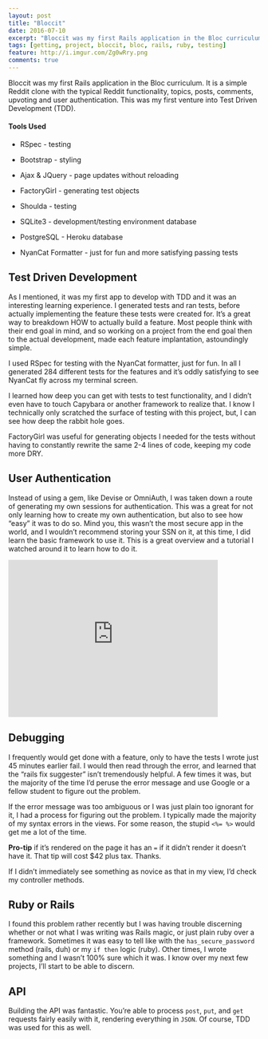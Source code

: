 ```yaml
---
layout: post
title: "Bloccit"
date: 2016-07-10
excerpt: "Bloccit was my first Rails application in the Bloc curriculum. It is a simple Reddit clone with the typical Reddit functionality, topics, posts, comments, upvoting and user authentication."
tags: [getting, project, bloccit, bloc, rails, ruby, testing]
feature: http://i.imgur.com/Zg0wRry.png
comments: true
---
```


Bloccit was my first Rails application in the Bloc curriculum. It is a simple Reddit clone with the typical Reddit functionality, topics, posts, comments, upvoting and user authentication.  This was my first venture into Test Driven Development (TDD).

#### Tools Used

* RSpec - testing

* Bootstrap - styling

* Ajax & JQuery - page updates without reloading

* FactoryGirl - generating test objects

* Shoulda - testing

* SQLite3 - development/testing environment database

* PostgreSQL - Heroku database

* NyanCat Formatter - just for fun and more satisfying passing tests

## Test Driven Development

As I mentioned, it was my first app to develop with TDD and it was an interesting learning experience. I generated tests and ran tests, before actually implementing the feature these tests were created for. It’s a great way to breakdown HOW to actually build a feature. Most people think with their end goal in mind, and so working on a project from the end goal then to the actual development, made each feature implantation, astoundingly simple.

I used RSpec for testing with the NyanCat formatter, just for fun. In all I generated 284 different tests for the features and it’s oddly satisfying to see NyanCat fly across my terminal screen.

I learned how deep you can get with tests to test functionality, and I didn’t even have to touch Capybara or another framework to realize that. I know I technically only scratched the surface of testing with this project, but, I can see how deep the rabbit hole goes.

FactoryGirl was useful for generating objects I needed for the tests without having to constantly rewrite the same 2-4 lines of code, keeping my code more DRY.

## User Authentication

Instead of using a gem, like Devise or OmniAuth, I was taken down a route of generating my own sessions for authentication. This was a great for not only learning how to create my own authentication, but also to see how “easy” it was to do so. Mind you, this wasn’t the most secure app in the world, and I wouldn’t recommend storing your SSN on it, at this time, I did learn the basic framework to use it. This is a great overview and a tutorial I watched around it to learn how to do it.

<iframe width="420" height="315" src="https://www.youtube.com/embed/0w5nUz4zVGg" frameborder="0" allowfullscreen></iframe>

## Debugging

I frequently would get done with a feature, only to have the tests I wrote just 45 minutes earlier fail. I would then read through the error, and learned that the “rails fix suggester” isn’t tremendously helpful. A few times it was, but the majority of the time I’d peruse the error message and use Google or a fellow student to figure out the problem.

If the error message was too ambiguous or I was just plain too ignorant for it, I had a process for figuring out the problem. I typically made the majority of my syntax errors in the views. For some reason, the stupid  `<%= %>` would get me a lot of the time.

**Pro-tip** if it’s rendered on the page it has an `=` if it didn’t render it doesn’t have it. That tip will cost $42 plus tax. Thanks.

If I didn’t immediately see something as novice as that in my view, I’d check my controller methods.

## Ruby or Rails

I found this problem rather recently but I was having trouble discerning whether or not what I was writing was Rails magic, or just plain ruby over a framework. Sometimes it was easy to tell like with the `has_secure_password` method (rails, duh) or my `if then` logic (ruby). Other times, I wrote something and I wasn’t 100% sure which it was. I know over my next few projects, I’ll start to be able to discern.

## API

Building the API was fantastic. You’re able to process `post`, `put`, and `get` requests fairly easily with it, rendering everything in `JSON`. Of course, TDD was used for this as well.
